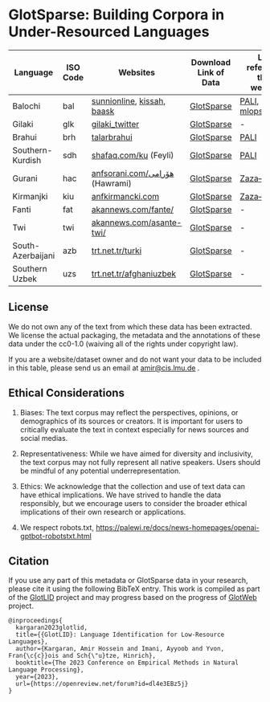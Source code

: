 # GlotSparse: Building Corpora in Under-Resourced Languages


| Language          | ISO Code | Websites | Download Link of Data | Links referenced these websites |
|-------------------|----------|----------|----------|-------------------|
| Balochi           | bal      | [sunnionline](https://sunnionline.us/balochi/), [kissah](https://kissah.org/), [baask](https://baask.com/archive/category/balochi/) | [GlotSparse](https://huggingface.co/datasets/kargaranamir/GlotSparse) | [PALI](https://aclanthology.org/2023.vardial-1.8/), [mlops.systems](https://mlops.systems/posts/2023-05-29-balochi-language-dataset.html) |
| Gilaki            | glk      | [gilaki_twitter](https://t.me/gilaki_twitter) | [GlotSparse](https://huggingface.co/datasets/kargaranamir/GlotSparse) | - |
| Brahui            | brh      | [talarbrahui](https://talarbrahui.com) | [GlotSparse](https://huggingface.co/datasets/kargaranamir/GlotSparse) | [PALI](https://aclanthology.org/2023.vardial-1.8/) |
| Southern-Kurdish  | sdh      | [shafaq.com/ku](https://shafaq.com/ku/) (Feyli) | [GlotSparse](https://huggingface.co/datasets/kargaranamir/GlotSparse) | [PALI](https://aclanthology.org/2023.vardial-1.8/) |
| Gurani            | hac      | [anfsorani.com/هۆرامی](https://anfsorani.com/هۆرامی) (Hawrami) | [GlotSparse](https://huggingface.co/datasets/kargaranamir/GlotSparse) | [Zaza–Gorani](https://aclanthology.org/2020.vardial-1.7) |
| Kirmanjki         | kiu      | [anfkirmancki.com](https://anfkirmancki.com/) | [GlotSparse](https://huggingface.co/datasets/kargaranamir/GlotSparse) | [Zaza–Gorani](https://aclanthology.org/2020.vardial-1.7) |
| Fanti             | fat      | [akannews.com/fante/](https://akannews.com/fante/) | [GlotSparse](https://huggingface.co/datasets/kargaranamir/GlotSparse) | - |
| Twi               | twi      | [akannews.com/asante-twi/](https://akannews.com/asante-twi/) | [GlotSparse](https://huggingface.co/datasets/kargaranamir/GlotSparse) | - |
| South-Azerbaijani | azb      | [trt.net.tr/turki](https://www.trt.net.tr/turki/) | [GlotSparse](https://huggingface.co/datasets/kargaranamir/GlotSparse) | - |
| Southern Uzbek    | uzs      | [trt.net.tr/afghaniuzbek](https://www.trt.net.tr/afghaniuzbek/) | [GlotSparse](https://huggingface.co/datasets/kargaranamir/GlotSparse) | - |


## License
We do not own any of the text from which these data has been extracted. We license the actual packaging, the metadata and the annotations of these data under the cc0-1.0 (waiving all of the rights under copyright law).

If you are a website/dataset owner and do not want your data to be included in this table, please send us an email at amir@cis.lmu.de .

## Ethical Considerations
1. Biases: The text corpus may reflect the perspectives, opinions, or demographics of its sources or creators. It is important for users to critically evaluate the text in context especially for news sources and social medias.

2. Representativeness: While we have aimed for diversity and inclusivity, the text corpus may not fully represent all native speakers. Users should be mindful of any potential underrepresentation.

3. Ethics: We acknowledge that the collection and use of text data can have ethical implications. We have strived to handle the data responsibly, but we encourage users to consider the broader ethical implications of their own research or applications.

4. We respect robots.txt, https://palewi.re/docs/news-homepages/openai-gptbot-robotstxt.html

## Citation

If you use any part of this metadata or GlotSparse data in your research, please cite it using the following BibTeX entry.
This work is compiled as part of the [GlotLID](https://github.com/cisnlp/GlotLID) project and may progress  based on the progress of [GlotWeb](https://github.com/cisnlp/GlotWeb) project.
```
@inproceedings{
  kargaran2023glotlid,
  title={{GlotLID}: Language Identification for Low-Resource Languages},
  author={Kargaran, Amir Hossein and Imani, Ayyoob and Yvon, Fran{\c{c}}ois and Sch{\"u}tze, Hinrich},
  booktitle={The 2023 Conference on Empirical Methods in Natural Language Processing},
  year={2023},
  url={https://openreview.net/forum?id=dl4e3EBz5j}
}
```

